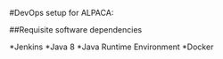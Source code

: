 #DevOps setup for ALPACA:

##Requisite software dependencies

*Jenkins
*Java 8
*Java Runtime Environment
*Docker

